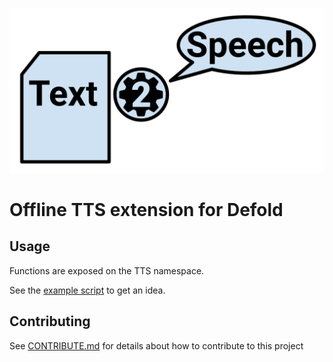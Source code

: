 ![tts](./docs/tts_logo.png)
# Offline TTS extension for Defold



## Usage
Functions are exposed on the TTS namespace.

See the [example script](./example/menu.gui_script) to get an idea.

## Contributing
See [CONTRIBUTE.md](./CONTRIBUTE.md) for details about how to contribute to this project
